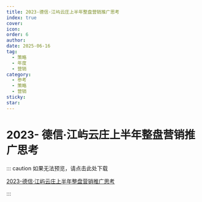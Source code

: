 ```yaml
---
title: 2023-德信·江屿云庄上半年整盘营销推广思考
index: true
cover: 
icon: 
order: 6
author: 
date: 2025-06-16
tag:
  - 策略
  - 年度
  - 营销
category:
  - 参考
  - 策略
  - 营销
sticky: 
star: 
---
```


# 2023- 德信·江屿云庄上半年整盘营销推广思考

::: caution 如果无法预览，请点击此处下载

[2023-德信·江屿云庄上半年整盘营销推广思考](https://r2qq.24811213.xyz/dichan/00精品-策略借鉴-知行合创-2023德信·江屿云庄上半年整盘营销推广思考.pdf)

:::

<PDF url="https://r2qq.24811213.xyz/dichan/00精品-策略借鉴-知行合创-2023德信·江屿云庄上半年整盘营销推广思考.pdf" />
